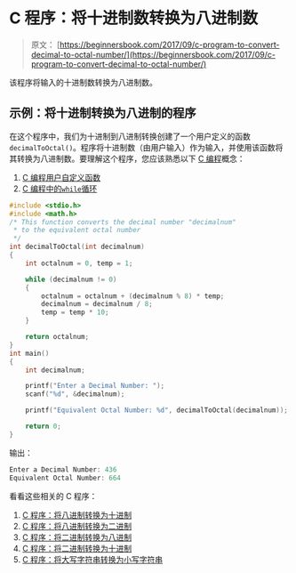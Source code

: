 # C 程序：将十进制数转换为八进制数

> 原文： [https://beginnersbook.com/2017/09/c-program-to-convert-decimal-to-octal-number/](https://beginnersbook.com/2017/09/c-program-to-convert-decimal-to-octal-number/)

该程序将输入的十进制数转换为八进制数。

## 示例：将十进制转换为八进制的程序

在这个程序中，我们为十进制到八进制转换创建了一个用户定义的函数`decimalToOctal()`。程序将十进制数（由用户输入）作为输入，并使用该函数将其转换为八进制数。要理解这个程序，您应该熟悉以下 [C 编程](https://beginnersbook.com/2014/01/c-tutorial-for-beginners-with-examples/)概念：

1.  [C 编程用户自定义函数](https://beginnersbook.com/2014/01/c-functions-examples/)
2.  [C 编程中的`while`循环](https://beginnersbook.com/2014/01/c-while-loop/)

```c
#include <stdio.h>
#include <math.h>
/* This function converts the decimal number "decimalnum"
 * to the equivalent octal number
 */
int decimalToOctal(int decimalnum)
{
    int octalnum = 0, temp = 1;

    while (decimalnum != 0)
    {
    	octalnum = octalnum + (decimalnum % 8) * temp;
    	decimalnum = decimalnum / 8;
        temp = temp * 10;
    }

    return octalnum;
}
int main()
{
    int decimalnum;

    printf("Enter a Decimal Number: ");
    scanf("%d", &decimalnum);

    printf("Equivalent Octal Number: %d", decimalToOctal(decimalnum));

    return 0;
}
```

输出：

```c
Enter a Decimal Number: 436
Equivalent Octal Number: 664
```

看看这些相关的 C 程序：

1.  [C 程序：将八进制转换为十进制](https://beginnersbook.com/2017/09/c-program-to-convert-octal-number-to-decimal-number/)
2.  [C 程序：将八进制转换为二进制](https://beginnersbook.com/2017/09/c-program-to-convert-octal-number-to-binary-number/)
3.  [C 程序：将二进制转换为八进制](https://beginnersbook.com/2017/09/c-program-to-convert-binary-to-octal-number-system/)
4.  [C 程序：将二进制转换为十进制](https://beginnersbook.com/2015/02/c-program-to-convert-binary-number-to-decimal-number/)
5.  [C 程序：将大写字符串转换为小写字符串](https://beginnersbook.com/2015/02/c-program-to-convert-uppercase-string-to-lowercase-string/)